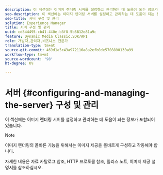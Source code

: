 ```yaml
---
description: 이 섹션에는 이미지 렌더링 서버를 설정하고 관리하는 데 도움이 되는 정보가 포함되어 있습니다.
seo-description: 이 섹션에는 이미지 렌더링 서버를 설정하고 관리하는 데 도움이 되는 정보가 포함되어 있습니다.
seo-title: 서버 구성 및 관리
solution: Experience Manager
title: 서버 구성 및 관리
uuid: cd344495-cb41-440e-b3f8-5b5812e81a9c
feature: Dynamic Media Classic,SDK/API
role: 개발자,관리자,비즈니스 전문가
translation-type: tm+mt
source-git-commit: 469d1a5c43a972116a8a2efb0de5708800130a99
workflow-type: tm+mt
source-wordcount: '98'
ht-degree: 0%

---
```



# 서버 {#configuring-and-managing-the-server} 구성 및 관리

이 섹션에는 이미지 렌더링 서버를 설정하고 관리하는 데 도움이 되는 정보가 포함되어 있습니다.

>[!NOTE]
>
>이미지 렌더링의 올바른 기능을 위해서는 이미지 제공을 올바르게 구성하고 작동해야 합니다.

자세한 내용은 자료 카탈로그 참조, HTTP 프로토콜 참조, 릴리스 노트, 이미지 제공 설명서를 참조하십시오.
